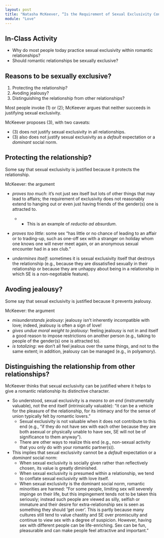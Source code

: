 ```yaml
---
layout: post
title: "Natasha McKeever, “Is the Requirement of Sexual Exclusivity Consistent with Romantic Love?”"
module: "Love"
---
```


## In-Class Activity

- Why do most people today practice sexual exclusivity within romantic relationships?
- Should romantic relationships be sexually exclusive?

## Reasons to be sexually exclusive?

1. Protecting the relationship?
2. Avoding jealousy?
3. Distinguishing the relationship from other relationships?

Most people invoke (1) or (2); McKeever argues that neither succeeds in justifying sexual exclusivity.

McKeever proposes (3), with two caveats:

- (3) does not justify sexual exclusivity in all relationships.
- (3) also does not justify sexual exclusivity as a *default* expectation or a *dominant* social norm.

## Protecting the relationship?

Some say that sexual exclusivity is justified because it protects the relationship.

McKeever: the argument

- *proves too much*: it’s not just sex itself but lots of other things that may lead to affairs; the requirement of exclusivity does not reasonably extend to hanging out or even just having friends of the gender(s) one is attracted to.
  - - This is an example of *reductio ad absurdum*.

- *proves too little*: some sex “has little or no chance of leading to an affair or to trading-up, such as one-off sex with a stranger on holiday whom one knows one will never meet again, or an anonymous sexual encounter had in a sex club.”
- *undermines itself*: sometimes it is sexual exclusivity itself that destroys the relationship (e.g., because they are dissatisfied sexually in their relationship or because they are unhappy about being in a relationship in which SE is a non-negotiable feature).

## Avoding jealousy?

Some say that sexual exclusivity is justified because it prevents jealousy.

McKeever: the argument

- *misunderstands jealousy*: jealousy isn’t inherently incompatible with love; indeed, jealousy is often a sign of love!
- *gives undue moral weight to jealousy*: feeling jealousy is not in and itself a good reason to impose restrictions on another person (e.g., talking to people of the gender(s) one is attracted to).
- *is totalizing*: we don’t all feel jealous over the same things, and not to the same extent; in addition, jealousy can be managed (e.g., in polyamory).

## Distinguishing the relationship from other relationships?

McKeever thinks that sexual exclusivity can be justified where it helps to give a romantic relationship its distinctive character.

- So understood, sexual exclusivity is a *means to an end* (instrumentally valuable), not the end itself (intrinsically valuable): “it can be a vehicle for the pleasure of the relationship, for its intimacy and for the sense of union typically felt by romantic lovers.”
  - Sexual exclusivity is not valuable when it does not contribute to this end (e.g., “if they do not have sex with each other because they are both asexual or physically unable to have sex, SE will not be of significance to them anyway”).
  - There are other ways to realize this end (e.g., non-sexual activity that you only do with your romantic partner(s)).
- This implies that sexual exclusivity cannot be a *default* expectation or a *dominant* social norm:
  - When sexual exclusivity is socially given rather than reflectively chosen, its value is greatly diminished.
  - When sexual exclusivity is presumed within a relationship, we tend to conflate sexual exclusivity with love itself.
  - When sexual exclusivity is the dominant social norm, romantic minorities are harmed: “For some people, limiting sex will severely impinge on their life, but this impingement tends not to be taken this seriously; instead such people are viewed as silly, selfish or immature and their desire for extra-relationship sex is seen as something they should ‘get over’. This is partly because many cultures still tend to value chastity and SE over promiscuity and continue to view sex with a degree of suspicion. However, having sex with different people can be life-enriching. Sex can be fun, pleasurable and can make people feel attractive and important.”
